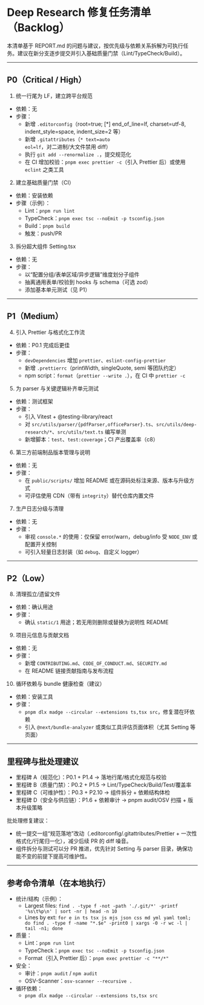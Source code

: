 # Deep Research 修复任务清单（Backlog）

本清单基于 REPORT.md 的问题与建议，按优先级与依赖关系拆解为可执行任务。建议在新分支逐步提交并引入基础质量门禁（Lint/TypeCheck/Build）。

---

## P0（Critical / High）

1) 统一行尾为 LF，建立跨平台规范
- 依赖：无
- 步骤：
  - 新增 `.editorconfig`（root=true; [*] end_of_line=lf, charset=utf-8, indent_style=space, indent_size=2 等）
  - 新增 `.gitattributes`（`* text=auto eol=lf`，对二进制/大文件禁用 diff）
  - 执行 `git add --renormalize .`，提交规范化
  - 在 CI 增加校验：`pnpm exec prettier -c`（引入 Prettier 后）或使用 `eclint` 之类工具

2) 建立基础质量门禁（CI）
- 依赖：安装依赖
- 步骤（示例）：
  - Lint：`pnpm run lint`
  - TypeCheck：`pnpm exec tsc --noEmit -p tsconfig.json`
  - Build：`pnpm build`
  - 触发：push/PR

3) 拆分超大组件 Setting.tsx
- 依赖：无
- 步骤：
  - 以“配置分组/表单区域/异步逻辑”维度划分子组件
  - 抽离通用表单/校验到 hooks 与 schema（可选 zod）
  - 添加基本单元测试（见 P1）

---

## P1（Medium）

4) 引入 Prettier 与格式化工作流
- 依赖：P0.1 完成后更佳
- 步骤：
  - `devDependencies` 增加 `prettier`、`eslint-config-prettier`
  - 新增 `.prettierrc`（printWidth, singleQuote, semi 等团队约定）
  - npm script：`format`（`prettier --write .`），在 CI 中 `prettier -c`

5) 为 parser 与关键逻辑补齐单元测试
- 依赖：测试框架
- 步骤：
  - 引入 Vitest + @testing-library/react
  - 对 `src/utils/parser/{pdfParser,officeParser}.ts`、`src/utils/deep-research/*`、`src/utils/text.ts` 编写单测
  - 新增脚本：`test`、`test:coverage`；CI 产出覆盖率（c8）

6) 第三方前端制品版本管理与说明
- 依赖：无
- 步骤：
  - 在 `public/scripts/` 增加 README 或在源码处标注来源、版本与升级方式
  - 可评估使用 CDN（带有 `integrity`）替代仓库内置文件

7) 生产日志分级与清理
- 依赖：无
- 步骤：
  - 审视 `console.*` 的使用：仅保留 error/warn，debug/info 受 `NODE_ENV` 或配置开关控制
  - 可引入轻量日志封装（如 `debug`、自定义 logger）

---

## P2（Low）

8) 清理孤立/遗留文件
- 依赖：确认用途
- 步骤：
  - 确认 `static/1` 用途；若无用则删除或替换为说明性 README

9) 项目元信息与贡献文档
- 依赖：无
- 步骤：
  - 新增 `CONTRIBUTING.md`、`CODE_OF_CONDUCT.md`、`SECURITY.md`
  - 在 README 链接贡献指南与发布流程

10) 循环依赖与 bundle 健康检查（建议）
- 依赖：安装工具
- 步骤：
  - `pnpm dlx madge --circular --extensions ts,tsx src`，修复潜在环依赖
  - 引入 `@next/bundle-analyzer` 或类似工具评估页面体积（尤其 Setting 等页面）

---

## 里程碑与批处理建议

- 里程碑 A（规范化）：P0.1 + P1.4 → 落地行尾/格式化规范与校验
- 里程碑 B（质量门禁）：P0.2 + P1.5 → Lint/TypeCheck/Build/Test/覆盖率
- 里程碑 C（可维护性）：P0.3 + P2.10 → 组件拆分 + 依赖结构体检
- 里程碑 D（安全与供应链）：P1.6 + 依赖审计 → pnpm audit/OSV 扫描 + 版本升级策略

批处理修复建议：
- 统一提交一组“规范落地”改动（.editorconfig/.gitattributes/Prettier + 一次性格式化/行尾归一化），减少后续 PR 的 diff 噪音。
- 组件拆分与测试可以分 PR 推进，优先针对 Setting 与 parser 目录，确保功能不变的前提下提高可维护性。

---

## 参考命令清单（在本地执行）

- 统计/结构（示例）：
  - Largest files: `find . -type f -not -path './.git/*' -printf '%s\t%p\n' | sort -nr | head -n 10`
  - Lines by ext: `for e in ts tsx js mjs json css md yml yaml toml; do find . -type f -name "*.$e" -print0 | xargs -0 -r wc -l | tail -n1; done`
- 质量：
  - Lint：`pnpm run lint`
  - TypeCheck：`pnpm exec tsc --noEmit -p tsconfig.json`
  - Format（引入 Prettier 后）：`pnpm exec prettier -c "**/*"`
- 安全：
  - 审计：`pnpm audit` / `npm audit`
  - OSV-Scanner：`osv-scanner --recursive .`
- 循环依赖：
  - `pnpm dlx madge --circular --extensions ts,tsx src`
